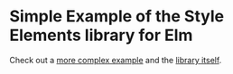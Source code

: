# Simple Example of the Style Elements library for Elm


Check out a [more complex example](https://github.com/mdgriffith/elm-style-elements-complex-example) and the [library itself](https://github.com/mdgriffith/style-elements).

